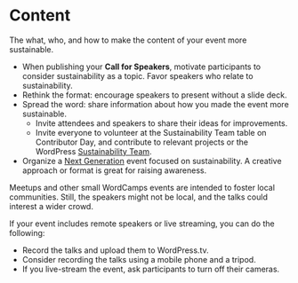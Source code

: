 # Content

The what, who, and how to make the content of your event more sustainable. 

- When publishing your **Call for Speakers**, motivate participants to consider sustainability as a topic. Favor speakers who relate to sustainability.
- Rethink the format: encourage speakers to present without a slide deck.
- Spread the word: share information about how you made the event more sustainable. 
    - Invite attendees and speakers to share their ideas for improvements. 
    - Invite everyone to volunteer at the Sustainability Team table on Contributor Day, and contribute to relevant projects or the WordPress [Sustainability Team](https://make.wordpress.org/sustainability/). 
- Organize a [Next Generation](https://make.wordpress.org/community/handbook/community-deputy/other-event-formats/nextgen-wordpress-event/) event focused on sustainability. A creative approach or format is great for raising awareness.

Meetups and other small WordCamps events are intended to foster local communities. Still, the speakers might not be local, and the talks could interest a wider crowd. 

If your event includes remote speakers or live streaming, you can do the following:

- Record the talks and upload them to WordPress.tv.
- Consider recording the talks using a mobile phone and a tripod.
- If you live-stream the event, ask participants to turn off their cameras. 
